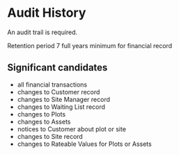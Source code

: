 # Audit History

An audit trail is required.

Retention period 7 full years minimum for financial record

## Significant candidates

- all financial transactions
- changes to Customer record
- changes to Site Manager record
- changes to Waiting List record
- changes to Plots
- changes to Assets
- notices to Customer about plot or site
- changes to Site record
- changes to Rateable Values for Plots or Assets